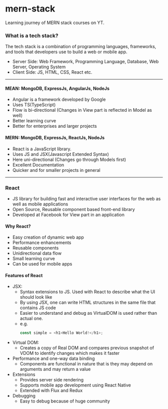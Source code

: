 # mern-stack
Learning journey of MERN stack courses on YT.

### What is a tech stack?
The tech stack is a combination of programming languages, frameworks, and tools that developers use to build a web or mobile app.
- Server Side: Web Framework, Programming Language, Database, Web Server, Operating System
- Client Side: JS, HTML, CSS, React etc.

<hr>

#### MEAN: MongoDB, ExpressJs, AngularJs, NodeJs
  - Angular is a framework developed by Google
  - Uses TS(TypeScript)
  - Flow is bi-directional (Changes in View part is reflected in Model as well)
  - Better learning curve
  - Better for enterprises and larger projects

#### MERN: MongoDB, ExpressJs, ReactJs, NodeJs
  - React is a JavaScript library.
  - Uses JS and JSX(Javascript Extended Syntax)
  - Here uni-directional (Changes go through Models first)
  - Excellent Documentation
  - Quicker and for smaller projects in general
<hr>

### React
  - JS library for building fast and interactive user interfaces for the web as well as mobile applications
  - Open Source, Reusable component based front-end library
  - Developed at Facebook for View part in an application

#### Why React?
  - Easy creation of dynamic web app
  - Performance enhancements
  - Reusable components
  - Unidirectional data flow
  - Small learning curve
  - Can be used for mobile apps

#### Features of React
  - JSX:
      - Syntax extensions to JS. Used with React to describe what the UI should look like
      - By using JSX, one can write HTML structures in the same file that contains JS code
      - Easier to understand and debug as VirtualDOM is used rather than actual one.
      - e.g.
        ```js
        const simple = <h1>Hello World!</h1>;
        ```
  - Virtual DOM:
      - Creates a copy of Real DOM and compares previous snapshot of VDOM to identify changes which makes it faster
  - Performance and one-way data binding
      - Components are functional in nature that is they may depend on arguments and may return a value
  - Extensions
      - Provides server side rendering
      - Supports mobile app development using React Native
      - Extended with Flux and Redux
  - Debugging
      - Easy to debug because of huge community
